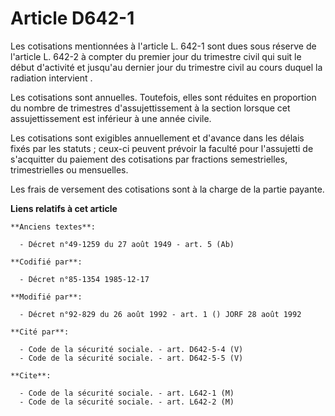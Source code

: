 # Article D642-1

Les cotisations mentionnées à l'article L. 642-1 sont dues sous réserve de l'article L. 642-2 à compter du premier jour du
trimestre civil qui suit le début d'activité et jusqu'au dernier jour du trimestre civil au cours duquel la radiation
intervient       . 

Les cotisations sont annuelles. Toutefois, elles sont réduites en proportion du nombre de trimestres d'assujettissement à la
section lorsque cet assujettissement est inférieur à une année civile. 

Les cotisations sont exigibles annuellement et d'avance dans les délais fixés par les statuts ; ceux-ci peuvent prévoir la
faculté pour l'assujetti de s'acquitter du paiement des cotisations par fractions semestrielles, trimestrielles ou
mensuelles. 

Les frais de versement des cotisations sont à la charge de la partie payante.

**Liens relatifs à cet article**

	**Anciens textes**:

	  - Décret n°49-1259 du 27 août 1949 - art. 5 (Ab)

	**Codifié par**:

	  - Décret n°85-1354 1985-12-17

	**Modifié par**:

	  - Décret n°92-829 du 26 août 1992 - art. 1 () JORF 28 août 1992

	**Cité par**:

	  - Code de la sécurité sociale. - art. D642-5-4 (V)
	  - Code de la sécurité sociale. - art. D642-5-5 (V)

	**Cite**:

	  - Code de la sécurité sociale. - art. L642-1 (M)
	  - Code de la sécurité sociale. - art. L642-2 (M)
